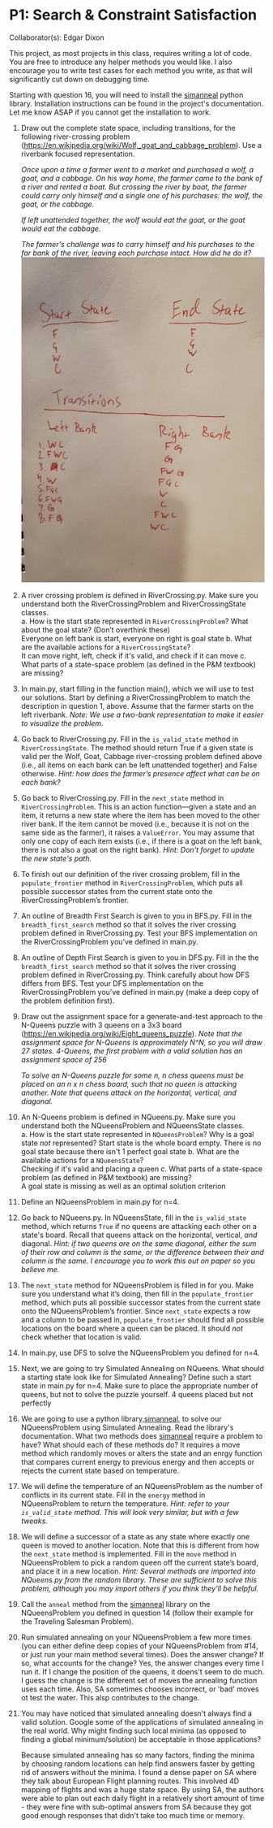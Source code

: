 # P1: Search & Constraint Satisfaction
Collaborator(s): Edgar Dixon

This project, as most projects in this class, requires writing a lot of code. You are free to introduce any helper methods you would like. I also encourage you to write test cases for each method you write, as that will significantly cut down on debugging time.

Starting with question 16, you will need to install the [simanneal](https://github.com/perrygeo/simanneal) python library. Installation instructions can be found in the project's documentation. Let me know ASAP if you cannot get the installation to work.

1.	Draw out the complete state space, including transitions, for the following river-crossing problem (https://en.wikipedia.org/wiki/Wolf,_goat_and_cabbage_problem). Use a riverbank focused representation.

    _Once upon a time a farmer went to a market and purchased a wolf, a goat, and a cabbage. On his way home, the farmer came to the bank of a river and rented a boat. But crossing the river by boat, the farmer could carry only himself and a single one of his purchases: the wolf, the goat, or the cabbage._

    _If left unattended together, the wolf would eat the goat, or the goat would eat the cabbage._

    _The farmer's challenge was to carry himself and his purchases to the far bank of the river, leaving each purchase intact. How did he do it?_
    ![River Crossing](images/RiverCrossingStates.png)

2.	A river crossing problem is defined in RiverCrossing.py. Make sure you understand both the RiverCrossingProblem and RiverCrossingState classes.       
a.	How is the start state represented in `RiverCrossingProblem`? What about the goal state? (Don’t overthink these)  
    Everyone on left bank is start, everyone on right is goal state
b.	What are the available actions for a `RiverCrossingState`?  
    It can move right, left, check if it's valid, and check if it can move
c.	What parts of a state-space problem (as defined in the P&M textbook) are missing?  

3.	In main.py, start filling in the function main(), which we will use to test our solutions. Start by defining a RiverCrossingProblem to match the description in question 1, above. Assume that the farmer starts on the left riverbank. _Note: We use a two-bank representation to make it easier to visualize the problem._ 

4.	Go back to RiverCrossing.py.  Fill in the `is_valid_state` method in `RiverCrossingState`. The method should return True if a given state is valid per the Wolf, Goat, Cabbage river-crossing problem defined above (i.e., all items on each bank can be left unattended together) and False otherwise. _Hint: how does the farmer’s presence affect what can be on each bank?_

5.	Go back to RiverCrossing.py. Fill in the `next_state` method in `RiverCrossingProblem`. This is an action function—given a state and an item, it returns a new state where the item has been moved to the other river bank. If the item cannot be moved (i.e., because it is not on the same side as the farmer), it raises a `ValueError`. You may assume that only one copy of each item exists (i.e., if there is a goat on the left bank, there is not also a goat on the right bank). _Hint: Don't forget to update the new state's path._

6.	To finish out our definition of the river crossing problem, fill in the `populate_frontier` method in `RiverCrossingProblem`, which puts all possible successor states from the current state onto the RiverCrossingProblem’s frontier.

7.	An outline of Breadth First Search is given to you in BFS.py. Fill in the `breadth_first_search` method so that it solves the river crossing problem defined in RiverCrossing.py. Test your BFS implementation on the RiverCrossingProblem you’ve defined in main.py. 

8.	An outline of Depth First Search is given to you in DFS.py. Fill in the the `breadth_first_search` method so that it solves the river crossing problem defined in RiverCrossing.py. Think carefully about how DFS differs from BFS. Test your DFS implementation on the RiverCrossingProblem you’ve defined in main.py (make a deep copy of the problem definition first). 

9.	Draw out the assignment space for a generate-and-test approach to the N-Queens puzzle with 3 queens on a 3x3 board (https://en.wikipedia.org/wiki/Eight_queens_puzzle). _Note that the assignment space for N-Queens is approximately N^N, so you will draw 27 states. 4-Queens, the first problem with a valid solution has an assignment space of 256_

    _To solve an N-Queens puzzle for some n, n chess queens must be placed on an n x n chess board, such that no queen is attacking another. Note that queens attack on the horizontal, vertical, and diagonal._

10.	An N-Queens problem is defined in NQueens.py. Make sure you understand both the NQueensProblem and NQueensState classes.    
a.	How is the start state represented in `NQueensProblem`? Why is a goal state _not_ represented? 
    Start state is the whole board empty. There is no goal state because there isn't 1 perfect goal state
b.	What are the available actions for a `NQueensState`?  
    Checking if it's valid and placing a queen
c.	What parts of a state-space problem (as defined in P&M textbook) are missing?  
    A goal state is missing as well as an optimal solution criterion

11.	Define an NQueensProblem in main.py for n=4.

12.	Go back to NQueens.py. In NQueensState, fill in the `is_valid_state` method, which returns `True` if no queens are attacking each other on a state's board. Recall that queens attack on the horizontal, vertical, _and_ diagonal. _Hint: if two queens are on the same diagonal, either the sum of their row and column is the same, or the difference between their and column is the same. I encourage you to work this out on paper so you believe me._

13.	The `next_state` method for NQueensProblem is filled in for you. Make sure you understand what it’s doing, then fill in the `populate_frontier` method, which puts all possible successor states from the current state onto the NQueensProblem’s frontier. Since `next_state` expects a row and a column to be passed in, `populate_frontier` should find all possible locations on the board where a queen can be placed. It should _not_ check whether that location is valid.

14.	In main.py, use DFS to solve the NQueensProblem you defined for n=4.

15.	Next, we are going to try Simulated Annealing on NQueens. What should a starting state look like for Simulated Annealing? Define such a start state in main.py for n=4. Make sure to place the appropriate number of queens, but not to solve the puzzle yourself.
    4 queens placed but not perfectly

16.	We are going to use a python library,[simanneal](https://github.com/perrygeo/simanneal), to solve our NQueensProblem using Simulated Annealing. Read the library's documentation. What two methods does [simanneal](https://github.com/perrygeo/simanneal) require a problem to have? What should each of these methods do?
    It requires a move method which randomly moves or alters the state and an enrgy function that compares current energy to previous energy and then accepts or rejects the current state based on temperature. 

17.	We will define the temperature of an NQueensProblem as the number of conflicts in its current state. Fill in the `energy` method in NQueensProblem to return the temperature. _Hint: refer to your `is_valid_state` method. This will look very similar, but with a few tweaks._

18.	We will define a successor of a state as any state where exactly one queen is moved to another location. Note that this is different from how the `next_state` method is implemented. Fill in the `move` method in NQueensProblem to pick a random queen off the current state’s board, and place it in a new location. _Hint: Several methods are imported into NQueens.py from the random library. These are sufficient to solve this problem, although you may import others if you think they’ll be helpful._

19.	Call the `anneal` method from the [simanneal](https://github.com/perrygeo/simanneal) library on the NQueensProblem you defined in question 14 (follow their example for the Traveling Salesman Problem). 

20.	Run simulated annealing on your NQueensProblem a few more times (you can either define deep copies of your NQueensProblem from #14, or just run your main method several times). Does the answer change? If so, what accounts for the change?
    Yes, the answer changes every time I run it. If I change the position of the queens, it doens't seem to do much. I guess the change is the different set of moves the annealing function uses each time. Also, SA sometimes chooses incorrect, or 'bad' moves ot test the water. This alsp contributes to the change.

21. You may have noticed that simulated annealing doesn't always find a valid solution. Google some of the applications of simulated annealing in the real world. Why might finding such local minima (as opposed to finding a global minimum/solution) be acceptable in those applications?

    Because simulated annealing has so many factors, finding the minima by choosing random locations can help find answers faster by getting rid of answers without the minima. I found a dense paper on SA where they talk about European Flight planning routes. This involved 4D mapping of flights and was a huge state space. By using SA, the authors were able to plan out each daily flight in a relatively short amount of time - they were fine with sub-optimal answers from SA because they got good enough responses that didn't take too much time or memory.